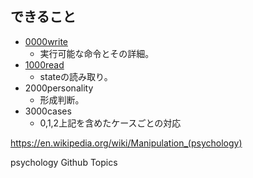 

## できること


- <a href="./0000write.html">0000write</a>
    - 実行可能な命令とその詳細。
- <a href="./1000read.html">1000read</a>
    - stateの読み取り。
- 2000personality
    - 形成判断。
- 3000cases
    - 0,1,2上記を含めたケースごとの対応


https://en.wikipedia.org/wiki/Manipulation_(psychology)






psychology Github Topics



